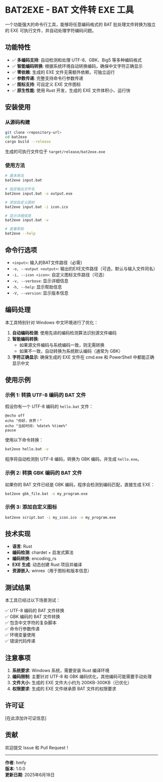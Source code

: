 # BAT2EXE - BAT 文件转 EXE 工具

一个功能强大的命令行工具，能够将任意编码格式的 BAT 批处理文件转换为独立的 EXE 可执行文件，并自动处理字符编码问题。

## 功能特性

- ✅ **多编码支持**: 自动检测和处理 UTF-8、GBK、Big5 等多种编码格式
- ✅ **智能编码转换**: 根据系统环境自动转换编码，确保中文字符正确显示
- ✅ **零依赖**: 生成的 EXE 文件无需额外依赖，可独立运行
- ✅ **参数传递**: 完整支持命令行参数传递
- ✅ **图标支持**: 可自定义 EXE 文件图标
- ✅ **原生性能**: 使用 Rust 开发，生成的 EXE 文件体积小、运行快

## 安装使用

### 从源码构建

```bash
git clone <repository-url>
cd bat2exe
cargo build --release
```

生成的可执行文件位于 `target/release/bat2exe.exe`

### 使用方法

```bash
# 基本用法
bat2exe input.bat

# 指定输出文件名
bat2exe input.bat -o output.exe

# 添加自定义图标
bat2exe input.bat -i icon.ico

# 显示详细信息
bat2exe input.bat -v

# 查看帮助
bat2exe --help
```

## 命令行选项

- `<input>`: 输入的BAT文件路径（必需）
- `-o, --output <output>`: 输出的EXE文件路径（可选，默认与输入文件同名）
- `-i, --icon <icon>`: 自定义图标文件路径（可选）
- `-v, --verbose`: 显示详细信息
- `-h, --help`: 显示帮助信息
- `-V, --version`: 显示版本信息

## 编码处理

本工具特别针对 Windows 中文环境进行了优化：

1. **自动编码检测**: 使用先进的编码检测算法识别源文件编码
2. **智能编码转换**: 
   - 如果源文件编码与系统编码一致，则无需转换
   - 如果不一致，自动转换为系统默认编码（通常为 GBK）
3. **字符正确显示**: 确保生成的 EXE 文件在 cmd.exe 和 PowerShell 中都能正确显示中文

## 使用示例

### 示例 1: 转换 UTF-8 编码的 BAT 文件

假设你有一个 UTF-8 编码的 `hello.bat` 文件：

```batch
@echo off
echo "你好，世界！"
echo "当前时间: %date% %time%"
pause
```

使用以下命令转换：

```bash
bat2exe hello.bat -v
```

程序将自动检测到 UTF-8 编码，转换为 GBK 编码，并生成 `hello.exe`。

### 示例 2: 转换 GBK 编码的 BAT 文件

如果你的 BAT 文件已经是 GBK 编码，程序会检测到编码匹配，直接生成 EXE：

```bash
bat2exe gbk_file.bat -o my_program.exe
```

### 示例 3: 添加自定义图标

```bash
bat2exe script.bat -i my_icon.ico -o my_program.exe
```

## 技术实现

- **语言**: Rust
- **编码检测**: chardet + 启发式算法
- **编码转换**: encoding_rs
- **EXE 生成**: 动态创建 Rust 项目并编译
- **资源嵌入**: winres（用于图标和版本信息）

## 测试结果

本工具已经过以下场景测试：

✅ UTF-8 编码的 BAT 文件转换  
✅ GBK 编码的 BAT 文件转换  
✅ 包含中文字符的复杂脚本  
✅ 命令行参数传递  
✅ 环境变量使用  
✅ 错误代码传递  

## 注意事项

1. **系统要求**: Windows 系统，需要安装 Rust 编译环境
2. **编码限制**: 主要针对 UTF-8 和 GBK 编码优化，其他编码可能需要手动处理
3. **文件大小**: 生成的 EXE 文件大小约为 200KB-300KB（已优化）
4. **权限要求**: 生成的 EXE 文件继承原 BAT 文件的权限要求

## 许可证

[在此添加许可证信息]

## 贡献

欢迎提交 Issue 和 Pull Request！

---

**作者**: hmfy  
**版本**: 1.0.0  
**更新日期**: 2025年6月18日
